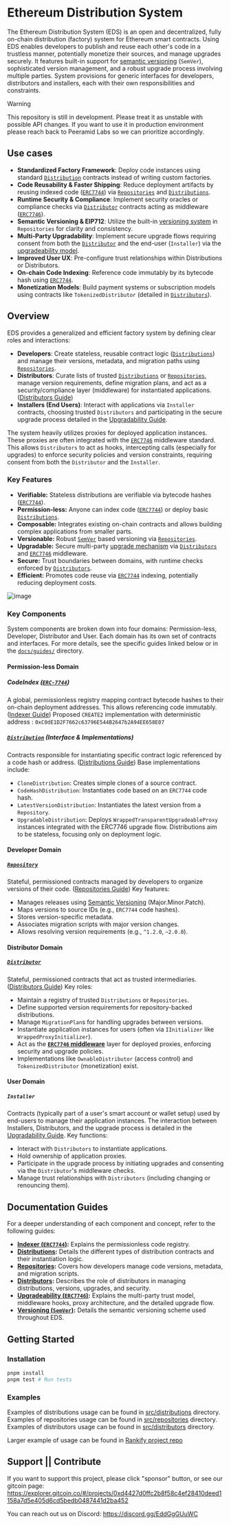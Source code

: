 # **Ethereum Distribution System**

The Ethereum Distribution System (EDS) is an open and decentralized, fully on-chain distribution (factory) system for Ethereum smart contracts. Using EDS enables developers to publish and reuse each other's code in a trustless manner, potentially monetize their sources, and manage upgrades securely. It features built-in support for [semantic versioning](./docs/guides/Versioning.md) (`SemVer`), sophisticated version management, and a robust upgrade process involving multiple parties.
System provisions for generic interfaces for developers, distributors and installers, each with their own responsibilities and constraints.


> [!WARNING]
> This repository is still in development. Please treat it as unstable with possible API changes. If you want to use it in production environment please reach back to Peeramid Labs so we can prioritize accordingly.

## **Use cases**

* **Standardized Factory Framework**: Deploy code instances using standard [`Distribution`](./docs/guides/Distributions.md) contracts instead of writing custom factories.
* **Code Reusability & Faster Shipping**: Reduce deployment artifacts by reusing indexed code ([`ERC7744`](./docs/guides/Indexer.md)) via [`Repositories`](./docs/guides/Repositories.md) and [`Distributions`](./docs/guides/Distributions.md).
* **Runtime Security & Compliance**: Implement security oracles or compliance checks via [`Distributor`](./docs/guides/Distributors.md) contracts acting as middleware ([`ERC7746`](./docs/guides/Upgradability.md)).
* **Semantic Versioning & EIP712**: Utilize the built-in [versioning system](./docs/guides/Versioning.md) in `Repositories` for clarity and consistency.
* **Multi-Party Upgradability**: Implement secure upgrade flows requiring consent from both the [`Distributor`](./docs/guides/Distributors.md) and the end-user (`Installer`) via the [upgradeability model](./docs/guides/Upgradability.md).
* **Improved User UX**: Pre-configure trust relationships within Distributions or Distributors.
* **On-chain Code Indexing**: Reference code immutably by its bytecode hash using [`ERC7744`](./docs/guides/Indexer.md).
* **Monetization Models**: Build payment systems or subscription models using contracts like `TokenizedDistributor` (detailed in [`Distributors`](./docs/guides/Distributors.md)).

## **Overview**

EDS provides a generalized and efficient factory system by defining clear roles and interactions:

* **Developers**: Create stateless, reusable contract logic ([`Distributions`](./docs/guides/Distributions.md)) and manage their versions, metadata, and migration paths using [`Repositories`](./docs/guides/Repositories.md).
* **Distributors**: Curate lists of trusted [`Distributions`](./docs/guides/Distributions.md) or [`Repositories`](./docs/guides/Repositories.md), manage version requirements, define migration plans, and act as a security/compliance layer (middleware) for instantiated applications. ([Distributors Guide](./docs/guides/Distributors.md))
* **Installers (End Users)**: Interact with applications via `Installer` contracts, choosing trusted `Distributors` and participating in the secure upgrade process detailed in the [Upgradability Guide](./docs/guides/Upgradability.md).

The system heavily utilizes proxies for deployed application instances. These proxies are often integrated with the [`ERC7746`](./docs/guides/Upgradability.md) middleware standard. This allows `Distributors` to act as hooks, intercepting calls (especially for upgrades) to enforce security policies and version constraints, requiring consent from both the `Distributor` and the `Installer`.

### Key Features

- **Verifiable:** Stateless distributions are verifiable via bytecode hashes ([`ERC7744`](./docs/guides/Indexer.md)).
- **Permission-less:** Anyone can index code ([`ERC7744`](./docs/guides/Indexer.md)) or deploy basic [`Distributions`](./docs/guides/Distributions.md).
- **Composable:** Integrates existing on-chain contracts and allows building complex applications from smaller parts.
- **Versionable:** Robust [`SemVer`](./docs/guides/Versioning.md) based versioning via [`Repositories`](./docs/guides/Repositories.md).
- **Upgradable:** Secure multi-party [upgrade mechanism](./docs/guides/Upgradability.md) via [`Distributors`](./docs/guides/Distributors.md) and [`ERC7746`](./docs/guides/Upgradability.md) middleware.
- **Secure:** Trust boundaries between domains, with runtime checks enforced by [`Distributors`](./docs/guides/Distributors.md).
- **Efficient:** Promotes code reuse via [`ERC7744`](./docs/guides/Indexer.md) indexing, potentially reducing deployment costs.

![image](https://github.com/user-attachments/assets/52fa7028-177c-4de2-9259-3f883491a3d3)

### Key Components

System components are broken down into four domains: Permission-less, Developer, Distributor and User. Each domain has its own set of contracts and interfaces. For more details, see the specific guides linked below or in the [`docs/guides/`](./docs/guides/) directory.

#### Permission-less Domain

##### CodeIndex ([`ERC-7744`](./docs/guides/Indexer.md))

A global, permissionless registry mapping contract bytecode hashes to their on-chain deployment addresses. This allows referencing code immutably. ([Indexer Guide](./docs/guides/Indexer.md))
Proposed `CREATE2` implementation with deterministic address : `0xC0dE1D2F7662c63796E544B2647b2A94EE658E07`

##### [`Distribution`](./docs/guides/Distributions.md) (Interface & Implementations)

Contracts responsible for instantiating specific contract logic referenced by a code hash or address. ([Distributions Guide](./docs/guides/Distributions.md)) Base implementations include:
*   `CloneDistribution`: Creates simple clones of a source contract.
*   `CodeHashDistribution`: Instantiates code based on an `ERC7744` code hash.
*   `LatestVersionDistribution`: Instantiates the latest version from a `Repository`.
*   `UpgradableDistribution`: Deploys `WrappedTransparentUpgradeableProxy` instances integrated with the ERC7746 upgrade flow.
Distributions aim to be stateless, focusing only on deployment logic.

#### Developer Domain

##### [`Repository`](./docs/guides/Repositories.md)

Stateful, permissioned contracts managed by developers to organize versions of their code. ([Repositories Guide](./docs/guides/Repositories.md)) Key features:
*   Manages releases using [Semantic Versioning](./docs/guides/Versioning.md) (Major.Minor.Patch).
*   Maps versions to source IDs (e.g., `ERC7744` code hashes).
*   Stores version-specific metadata.
*   Associates migration scripts with major version changes.
*   Allows resolving version requirements (e.g., `^1.2.0`, `~2.0.0`).

#### Distributor Domain

##### [`Distributor`](./docs/guides/Distributors.md)

Stateful, permissioned contracts that act as trusted intermediaries. ([Distributors Guide](./docs/guides/Distributors.md)) Key roles:
*   Maintain a registry of trusted `Distributions` or `Repositories`.
*   Define supported version requirements for repository-backed distributions.
*   Manage `MigrationPlan`s for handling upgrades between versions.
*   Instantiate application instances for users (often via `IInitializer` like `WrappedProxyInitializer`).
*   Act as the **[`ERC7746` middleware](./docs/guides/Upgradability.md)** layer for deployed proxies, enforcing security and upgrade policies.
*   Implementations like `OwnableDistributor` (access control) and `TokenizedDistributor` (monetization) exist.

#### User Domain

##### `Installer`

Contracts (typically part of a user's smart account or wallet setup) used by end-users to manage their application instances. The interaction between Installers, Distributors, and the upgrade process is detailed in the [Upgradability Guide](./docs/guides/Upgradability.md). Key functions:
*   Interact with `Distributors` to instantiate applications.
*   Hold ownership of application proxies.
*   Participate in the upgrade process by initiating upgrades and consenting via the `Distributor`'s middleware checks.
*   Manage trust relationships with `Distributors` (including changing or renouncing them).

## Documentation Guides

For a deeper understanding of each component and concept, refer to the following guides:

*   **[Indexer (`ERC7744`)](./docs/guides/Indexer.md):** Explains the permissionless code registry.
*   **[Distributions](./docs/guides/Distributions.md):** Details the different types of distribution contracts and their instantiation logic.
*   **[Repositories](./docs/guides/Repositories.md):** Covers how developers manage code versions, metadata, and migration scripts.
*   **[Distributors](./docs/guides/Distributors.md):** Describes the role of distributors in managing distributions, versions, upgrades, and security.
*   **[Upgradeability (`ERC7746`)](./docs/guides/Upgradability.md):** Explains the multi-party trust model, middleware hooks, proxy architecture, and the detailed upgrade flow.
*   **[Versioning (`SemVer`)](./docs/guides/Versioning.md):** Details the semantic versioning scheme used throughout EDS.

## Getting Started

### Installation

```bash
pnpm install
pnpm test # Run tests
```

### Examples

Examples of distributions usage can be found in [src/distributions](src/distributions) directory.
Examples of repositories usage can be found in [src/repositories](src/repositories) directory.
Examples of distributors usage can be found in [src/distributors](src/distributors) directory.

Larger example of usage can be found in [Rankify project repo](https://github.com/peeramid-labs/contracts)


## Support || Contribute

If you want to support this project, please click "sponsor" button, or see our gitcoin page:
https://explorer.gitcoin.co/#/projects/0xd4427d0ffc2b8f58c4ef28410deed1158a7d5e405d6cd5bedb0487441d2ba452



You can reach out us on Discord: https://discord.gg/EddGgGUuWC







